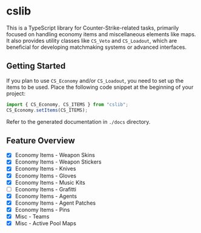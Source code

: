 # cslib

This is a TypeScript library for Counter-Strike-related tasks, primarily focused on handling economy items and miscellaneous elements like maps. It also provides utility classes like `CS_Veto` and `CS_Loadout`, which are beneficial for developing matchmaking systems or advanced interfaces.

## Getting Started

If you plan to use `CS_Economy` and/or `CS_Loadout`, you need to set up the items to be used. Place the following code snippet at the beginning of your project:

```typescript
import { CS_Economy, CS_ITEMS } from "cslib";
CS_Economy.setItems(CS_ITEMS);
```

Refer to the generated documentation in `./docs` directory.

## Feature Overview

-   [x] Economy Items - Weapon Skins
-   [x] Economy Items - Weapon Stickers
-   [x] Economy Items - Knives
-   [x] Economy Items - Gloves
-   [x] Economy Items - Music Kits
-   [ ] Economy Items - Grafitti
-   [x] Economy Items - Agents
-   [x] Economy Items - Agent Patches
-   [x] Economy Items - Pins
-   [x] Misc - Teams
-   [x] Misc - Active Pool Maps
